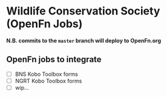 # Wildlife Conservation Society (OpenFn Jobs)

**N.B. commits to the `master` branch will deploy to OpenFn.org**

## OpenFn jobs to integrate
- [ ] BNS Kobo Toolbox forms
- [ ] NGRT Kobo Toolbox forms
- [ ] wip...
